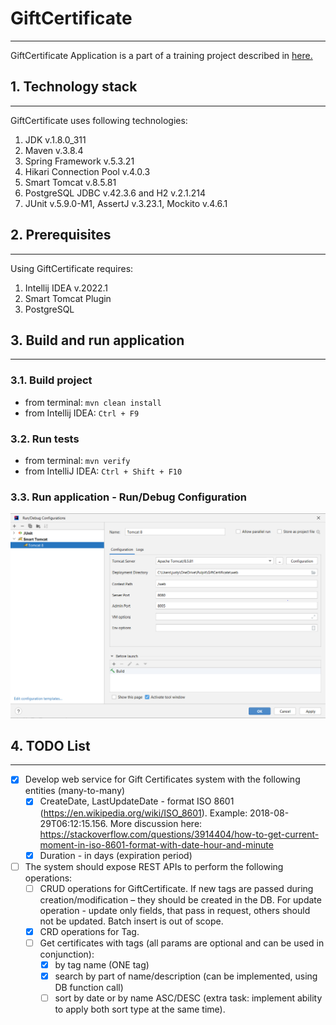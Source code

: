 # GiftCertificate

---

GiftCertificate Application is a part of a training project described in [here.](https://github.com/mjc-school/MJC-School/blob/old/stage%20%233/java/module%20%232.%20REST%20API%20Basics/rest_api_basics_task.md)


## 1. Technology stack

***

GiftCertificate uses following technologies:
1. JDK v.1.8.0_311
2. Maven v.3.8.4
3. Spring Framework v.5.3.21
4. Hikari Connection Pool v.4.0.3
5. Smart Tomcat v.8.5.81
6. PostgreSQL JDBC v.42.3.6 and H2 v.2.1.214
7. JUnit v.5.9.0-M1, AssertJ v.3.23.1, Mockito v.4.6.1


## 2. Prerequisites

***

Using GiftCertificate requires:
1. Intellij IDEA v.2022.1
2. Smart Tomcat Plugin
3. PostgreSQL

## 3. Build and run application 
***

### 3.1. Build project
+ from terminal:
  `mvn clean install`
+ from Intellij IDEA:
  `Ctrl + F9`

### 3.2. Run tests
+ from terminal:
  `mvn verify`
+ from IntelliJ IDEA:
  `Ctrl + Shift + F10`

### 3.3. Run application - Run/Debug Configuration 
![Tomcat.png](Tomcat.png)

## 4. TODO List

***

- [x] Develop web service for Gift Certificates system with the following entities (many-to-many) 
  - [x] CreateDate, LastUpdateDate - format ISO 8601 (https://en.wikipedia.org/wiki/ISO_8601). Example: 2018-08-29T06:12:15.156. More discussion here: https://stackoverflow.com/questions/3914404/how-to-get-current-moment-in-iso-8601-format-with-date-hour-and-minute
  - [x] Duration - in days (expiration period)
- [ ] The system should expose REST APIs to perform the following operations:
  - [ ] CRUD operations for GiftCertificate. If new tags are passed during creation/modification – they should be created in the DB. For update operation - update only fields, that pass in request, others should not be updated. Batch insert is out of scope.
  - [x] CRD operations for Tag.
  - [ ] Get certificates with tags (all params are optional and can be used in conjunction):
    - [x] by tag name (ONE tag)
    - [x] search by part of name/description (can be implemented, using DB function call)
    - [ ] sort by date or by name ASC/DESC (extra task: implement ability to apply both sort type at the same time).